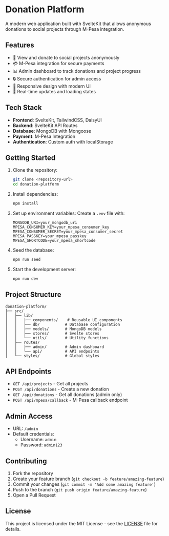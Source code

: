 # Donation Platform

A modern web application built with SvelteKit that allows anonymous donations to social projects through M-Pesa integration.

## Features

- 🎯 View and donate to social projects anonymously
- 💳 M-Pesa integration for secure payments
- 📊 Admin dashboard to track donations and project progress
- 🔒 Secure authentication for admin access
- 📱 Responsive design with modern UI
- 🚀 Real-time updates and loading states

## Tech Stack

- **Frontend**: SvelteKit, TailwindCSS, DaisyUI
- **Backend**: SvelteKit API Routes
- **Database**: MongoDB with Mongoose
- **Payment**: M-Pesa Integration
- **Authentication**: Custom auth with localStorage

## Getting Started

1. Clone the repository:
   ```bash
   git clone <repository-url>
   cd donation-platform
   ```

2. Install dependencies:
   ```bash
   npm install
   ```

3. Set up environment variables:
   Create a `.env` file with:
   ```
   MONGODB_URI=your_mongodb_uri
   MPESA_CONSUMER_KEY=your_mpesa_consumer_key
   MPESA_CONSUMER_SECRET=your_mpesa_consumer_secret
   MPESA_PASSKEY=your_mpesa_passkey
   MPESA_SHORTCODE=your_mpesa_shortcode
   ```

4. Seed the database:
   ```bash
   npm run seed
   ```

5. Start the development server:
   ```bash
   npm run dev
   ```

## Project Structure

```
donation-platform/
├── src/
│   ├── lib/
│   │   ├── components/    # Reusable UI components
│   │   ├── db/           # Database configuration
│   │   ├── models/       # MongoDB models
│   │   ├── stores/       # Svelte stores
│   │   └── utils/        # Utility functions
│   ├── routes/
│   │   ├── admin/        # Admin dashboard
│   │   └── api/          # API endpoints
│   └── styles/           # Global styles
```

## API Endpoints

- `GET /api/projects` - Get all projects
- `POST /api/donations` - Create a new donation
- `GET /api/donations` - Get all donations (admin only)
- `POST /api/mpesa/callback` - M-Pesa callback endpoint

## Admin Access

- URL: `/admin`
- Default credentials:
  - Username: `admin`
  - Password: `admin123`

## Contributing

1. Fork the repository
2. Create your feature branch (`git checkout -b feature/amazing-feature`)
3. Commit your changes (`git commit -m 'Add some amazing feature'`)
4. Push to the branch (`git push origin feature/amazing-feature`)
5. Open a Pull Request

## License

This project is licensed under the MIT License - see the [LICENSE](LICENSE) file for details.
